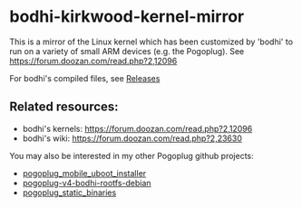 # bodhi-kirkwood-kernel-mirror

This is a mirror of the Linux kernel which has been customized by 'bodhi' to run on a variety of small ARM devices (e.g. the Pogoplug).  See https://forum.doozan.com/read.php?2,12096

For bodhi's compiled files, see [Releases](https://github.com/pepaslabs/bodhi-kirkwood-kernel-mirror/releases)

## Related resources:

* bodhi's kernels: https://forum.doozan.com/read.php?2,12096
* bodhi's wiki: https://forum.doozan.com/read.php?2,23630

You may also be interested in my other Pogoplug github projects:

* [pogoplug_mobile_uboot_installer](https://github.com/pepaslabs/pogoplug_mobile_uboot_installer)
* [pogoplug-v4-bodhi-rootfs-debian](https://github.com/pepaslabs/pogoplug-v4-bodhi-rootfs-debian)
* [pogoplug_static_binaries](https://github.com/pepaslabs/pogoplug_static_binaries)
